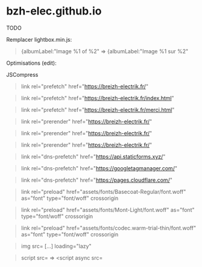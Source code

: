 # bzh-elec.github.io

TODO

Remplacer lightbox.min.js:

>{albumLabel:"Image %1 of %2" => {albumLabel:"Image %1 sur %2"


Optimisations (edit):

JSCompress

>   link rel="prefetch" href="https://breizh-electrik.fr/"

>   link rel="prefetch" href="https://breizh-electrik.fr/index.html"

>   link rel="prefetch" href="https://breizh-electrik.fr/merci.html"

>   link rel="prerender" href="https://breizh-electrik.fr/"

>   link rel="prerender" href="https://breizh-electrik.fr/"

>   link rel="prerender" href="https://breizh-electrik.fr/"

>   link rel="dns-prefetch" href="https://api.staticforms.xyz/"

>   link rel="dns-prefetch" href="https://googletagmanager.com/"

>   link rel="dns-prefetch" href="https://pages.cloudflare.com/"

>   link rel="preload" href="assets/fonts/Basecoat-Regular/font.woff" as="font" type="font/woff" crossorigin

>   link rel="preload" href="assets/fonts/Mont-Light/font.woff" as="font" type="font/woff" crossorigin

>   link rel="preload" href="assets/fonts/codec.warm-trial-thin/font.woff" as="font" type="font/woff" crossorigin


>   img src= [...] loading="lazy" 

>   script src= => <script async src=


